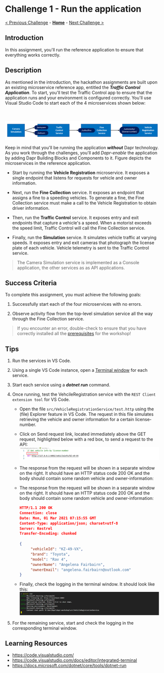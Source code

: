 # Challenge 1 - Run the application

[< Previous Challenge](./Challenge-00.md) - **[Home](../README.md)** - [Next Challenge >](./Challenge-02.md)

## Introduction

In this assignment, you'll run the reference application to ensure that everything works correctly.

## Description

As mentioned in the introduction, the hackathon assignments are built upon an existing microservice reference app, entitled the ***Traffic Control Application***. To start, you'll test the Traffic Control app to ensure that the application runs and your environment is configured correctly. You'll use Visual Studio Code to start each of the 4 microservices shown below:

<img src="../.img/Challenge-01/services.png" style="zoom: 75%;padding-top: 50px;" />

Keep in mind that you'll be running the application ***without*** Dapr technology. As you work through the challenges, you'll add *Dapr-enable* the application by adding Dapr  Building Blocks and Components to it. Figure depicts the microservices in the reference application.

- Start by running the **Vehicle Registration** microservice. It exposes a single endpoint that listens for requests for vehicle and owner information.

- Next, run the **Fine Collection** service. It exposes an endpoint that assigns a fine to a speeding vehicles. To generate a fine, the Fine Collection service must make a call to the Vehicle Registration to obtain driver information.

- Then, run the **Traffic Control** service. It exposes entry and exit endpoints that capture a vehicle's a speed. When a motorist exceeds the speed limit, Traffic Control will call the Fine Collection service.

- Finally, run the **Simulation** service. It simulates vehicle traffic at varying speeds. It exposes entry and exit cameras that photograph the license plate of each vehicle. Vehicle telemetry is sent to the Traffic Control service.

> The Camera Simulation service is implemented as a Console application, the other services as as API applications.

## Success Criteria

To complete this assignment, you must achieve the following goals:

1. Successfully start each of the four microservices with no errors.

1. Observe activity flow from the top-level simulation service all the way through the Fine Collection service.

  > If you encounter an error, double-check to ensure that you have correctly installed all the [prerequisites](README.md#Prerequisites) for the workshop!

## Tips

1. Run the services in VS Code.

1. Using a single VS Code instance, open a [Terminal window](https://code.visualstudio.com/docs/editor/integrated-terminal) for each service.

1. Start each service using a ***dotnet run*** command.

1. Once running, test the VehcileRegistration service with the `REST Client extension tool` for VS Code.

    - Open the file `src/VehicleRegistrationService/test.http` using the (file) Explorer feature in VS Code. The request in this file simulates retrieving the vehicle and owner information for a certain license-number.
  
    - Click on Send request link, located immediately above the GET request, highlighted below with a red box, to send a request to the API:
        <img src="../.img/Challenge-01/rest-client.png" />

    - The response from the request will be shown in a separate window on the right. It should have an HTTP status code 200 OK and the body should contain some random vehicle and owner-information:

    - The response from the request will be shown in a separate window on the right. It should have an HTTP status code 200 OK and the body should contain some random vehicle and owner-information:
  
      ```json
      HTTP/1.1 200 OK
      Connection: close
      Date: Mon, 01 Mar 2021 07:15:55 GMT
      Content-Type: application/json; charset=utf-8
      Server: Kestrel
      Transfer-Encoding: chunked
       
      {
           "vehicleId": "KZ-49-VX",
           "brand": "Toyota",
           "model": "Rav 4",
           "ownerName": "Angelena Fairbairn",
           "ownerEmail": "angelena.fairbairn@outlook.com"
      }
      ```
 
    - Finally, check the logging in the terminal window. It should look like this:
      <img src="../.img/Challenge-01/logging-vehicleregistrationservice.png" />
 
1. For the remaining service, start and check the logging in the corresponding terminal window.

## Learning Resources

- https://code.visualstudio.com/
- https://code.visualstudio.com/docs/editor/integrated-terminal
- https://docs.microsoft.com/dotnet/core/tools/dotnet-run
